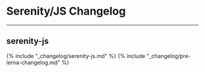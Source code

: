 # Serenity/JS Changelog

---

## serenity-js

{% include "_changelog/serenity-js.md" %}
{% include "_changelog/pre-lerna-changelog.md" %}
